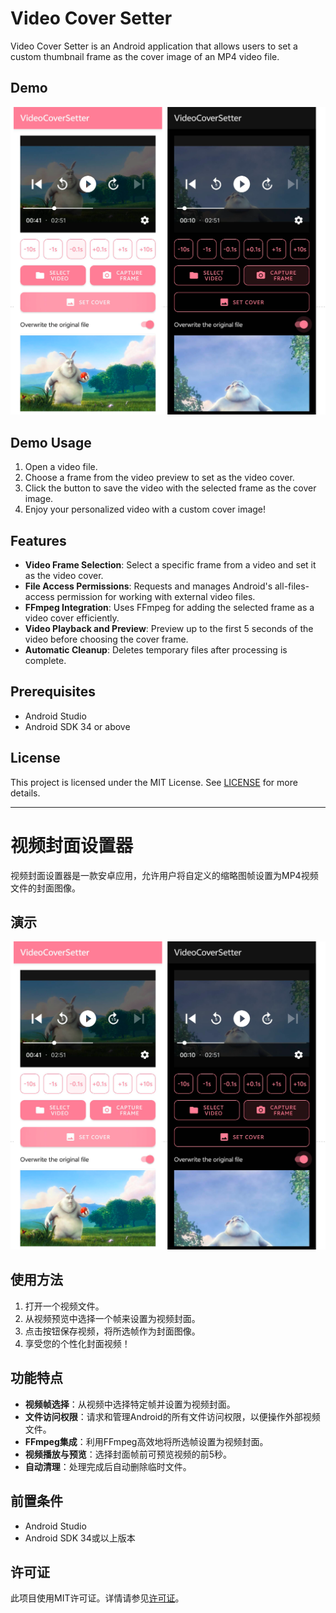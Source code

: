 # Video Cover Setter

Video Cover Setter is an Android application that allows users to set a custom thumbnail frame as the cover image of an MP4 video file. 

## Demo

![alt text](image.png)

## Demo Usage

1. Open a video file.
2. Choose a frame from the video preview to set as the video cover.
3. Click the button to save the video with the selected frame as the cover image.
4. Enjoy your personalized video with a custom cover image!

## Features

- **Video Frame Selection**: Select a specific frame from a video and set it as the video cover.
- **File Access Permissions**: Requests and manages Android's all-files-access permission for working with external video files.
- **FFmpeg Integration**: Uses FFmpeg for adding the selected frame as a video cover efficiently.
- **Video Playback and Preview**: Preview up to the first 5 seconds of the video before choosing the cover frame.
- **Automatic Cleanup**: Deletes temporary files after processing is complete.

## Prerequisites

- Android Studio
- Android SDK 34 or above

## License

This project is licensed under the MIT License. See [LICENSE](LICENSE) for more details.


------

# 视频封面设置器

视频封面设置器是一款安卓应用，允许用户将自定义的缩略图帧设置为MP4视频文件的封面图像。

## 演示

![alt text](image.png)

## 使用方法

1. 打开一个视频文件。
2. 从视频预览中选择一个帧来设置为视频封面。
3. 点击按钮保存视频，将所选帧作为封面图像。
4. 享受您的个性化封面视频！

## 功能特点

- **视频帧选择**：从视频中选择特定帧并设置为视频封面。
- **文件访问权限**：请求和管理Android的所有文件访问权限，以便操作外部视频文件。
- **FFmpeg集成**：利用FFmpeg高效地将所选帧设置为视频封面。
- **视频播放与预览**：选择封面帧前可预览视频的前5秒。
- **自动清理**：处理完成后自动删除临时文件。

## 前置条件

- Android Studio
- Android SDK 34或以上版本

## 许可证

此项目使用MIT许可证。详情请参见[许可证](LICENSE)。